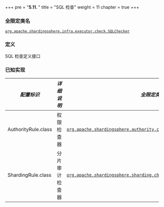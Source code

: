 +++
pre = "<b>5.11. </b>"
title = "SQL 检查"
weight = 11
chapter = true
+++

### 全限定类名

[`org.apache.shardingsphere.infra.executor.check.SQLChecker`](https://github.com/apache/shardingsphere/blob/master/infra/executor/src/main/java/org/apache/shardingsphere/infra/executor/check/SQLChecker.java)

### 定义

SQL 检查定义接口

### 已知实现

| *配置标识*           | *详细说明*    | *全限定类名* |
| ------------------- | ----------- | ----------- |
| AuthorityRule.class | 权限检查器    | [`org.apache.shardingsphere.authority.checker.AuthorityChecker`](https://github.com/apache/shardingsphere/blob/master/kernel/authority/core/src/main/java/org/apache/shardingsphere/authority/checker/AuthorityChecker.java) |
| ShardingRule.class  | 分片审计检查器 | [`org.apache.shardingsphere.sharding.checker.audit.ShardingAuditChecker`](https://github.com/apache/shardingsphere/blob/master/features/sharding/core/src/main/java/org/apache/shardingsphere/sharding/checker/audit/ShardingAuditChecker.java) |
